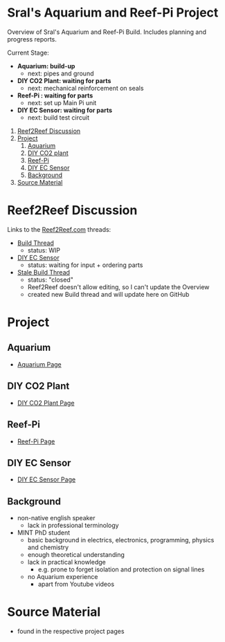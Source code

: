 # Sral's Aquarium and Reef-Pi Project

Overview of Sral's Aquarium and Reef-Pi Build. Includes planning and progress reports.

Current Stage:
   - **Aquarium: build-up**
      - next: pipes and ground
   - **DIY CO2 Plant: waiting for parts**
      - next: mechanical reinforcement on seals
   - **Reef-Pi : waiting for parts**
      - next: set up Main Pi unit
   - **DIY EC Sensor: waiting for parts**
      - next: build test circuit

1. [Reef2Reef Discussion](#reef2reef-discussion)
2. [Project](#project)
    1. [Aquarium](#aquarium)
    2. [DIY CO2 plant](#diy-co2-plant)
    3. [Reef-Pi](#reef-pi)
    4. [DIY EC Sensor](#diy-ec-sensor)
    5. [Background](#background)
3. [Source Material](#source-material)

# Reef2Reef Discussion

Links to the  [Reef2Reef.com](https://www.reef2reef.com/forums/reef-pi-discussion.1296/) threads:
  - [Build Thread](https://www.reef2reef.com/threads/srals-aquarium-and-reef-pi-build.911434/)
    - status: WIP
  - [DIY EC Sensor](https://www.reef2reef.com/threads/diy-ec-sensor.911282/)
    - status: waiting for input + ordering parts
  - [Stale Build Thread](https://www.reef2reef.com/threads/srals-aquarium-and-reef-pi-build.909622/)
    - status: "closed"
    - Reef2Reef doesn't allow editing, so I can't update the Overview
    - created new Build thread and will update here on GitHub

# Project

## Aquarium
  
  - [Aquarium Page](Aquarium.md)

## DIY CO2 Plant

  - [DIY CO2 Plant Page](DIYCO2.md)
 
## Reef-Pi

  - [Reef-Pi Page](reefPi.md)

## DIY EC Sensor

  - [DIY EC Sensor Page](DIYEC.md)

## Background

  - non-native english speaker
    - lack in professional terminology
  - MINT PhD student
    - basic background in electrics, electronics, programming, physics and chemistry
    - enough theoretical understanding
    - lack in practical knowledge
      - e.g. prone to forget isolation and protection on signal lines
    - no Aquarium experience
      - apart from Youtube videos

# Source Material
 - found in the respective project pages
 
